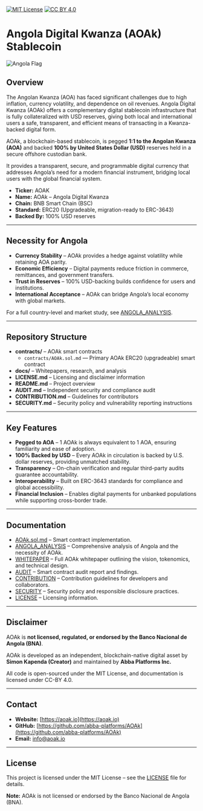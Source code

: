 [![MIT License](https://img.shields.io/badge/License-MIT-green.svg)](LICENSE.md)
[![CC BY 4.0](https://img.shields.io/badge/Docs-CC--BY%204.0-blue.svg)](LICENSE.md)

# Angola Digital Kwanza (AOAk) Stablecoin

![Angola Flag](https://upload.wikimedia.org/wikipedia/commons/9/9d/Flag_of_Angola.svg)

## Overview
The Angolan Kwanza (AOA) has faced significant challenges due to high inflation, currency volatility, and dependence on oil revenues. Angola Digital Kwanza (AOAk) offers a complementary digital stablecoin infrastructure that is fully collateralized with USD reserves, giving both local and international users a safe, transparent, and efficient means of transacting in a Kwanza-backed digital form.

AOAk, a blockchain-based stablecoin, is pegged **1:1 to the Angolan Kwanza (AOA)** and backed **100% by United States Dollar (USD)** reserves held in a secure offshore custodian bank.

It provides a transparent, secure, and programmable digital currency that addresses Angola’s need for a modern financial instrument, bridging local users with the global financial system.

- **Ticker:** AOAK  
- **Name:** AOAk – Angola Digital Kwanza  
- **Chain:** BNB Smart Chain (BSC)  
- **Standard:** ERC20 (Upgradeable, migration-ready to ERC-3643)  
- **Backed By:** 100% USD reserves  

---

## Necessity for Angola
- **Currency Stability** – AOAk provides a hedge against volatility while retaining AOA parity.  
- **Economic Efficiency** – Digital payments reduce friction in commerce, remittances, and government transfers.  
- **Trust in Reserves** – 100% USD-backing builds confidence for users and institutions.  
- **International Acceptance** – AOAk can bridge Angola’s local economy with global markets.  

For a full country-level and market study, see [ANGOLA_ANALYSIS](docs/ANGOLA_ANALYSIS.md).  

---

## Repository Structure
- **contracts/** – AOAk smart contracts  
  - `contracts/AOAk.sol.md` — Primary AOAk ERC20 (upgradeable) smart contract  
- **docs/** – Whitepapers, research, and analysis  
- **LICENSE.md** – Licensing and disclaimer information  
- **README.md** – Project overview  
- **AUDIT.md** – Independent security and compliance audit  
- **CONTRIBUTION.md** – Guidelines for contributors  
- **SECURITY.md** – Security policy and vulnerability reporting instructions  

---

## Key Features
- **Pegged to AOA** – 1 AOAk is always equivalent to 1 AOA, ensuring familiarity and ease of adoption.  
- **100% Backed by USD** – Every AOAk in circulation is backed by U.S. dollar reserves, providing unmatched stability.  
- **Transparency** – On-chain verification and regular third-party audits guarantee accountability.  
- **Interoperability** – Built on ERC-3643 standards for compliance and global accessibility.  
- **Financial Inclusion** – Enables digital payments for unbanked populations while supporting cross-border trade.    

---

## Documentation
- [AOAk.sol.md](contracts/AOAk.sol.md) – Smart contract implementation.  
- [ANGOLA_ANALYSIS](docs/ANGOLA_ANALYSIS.md) – Comprehensive analysis of Angola and the necessity of AOAk.  
- [WHITEPAPER](docs/WHITEPAPER.md) – Full AOAk whitepaper outlining the vision, tokenomics, and technical design.  
- [AUDIT](AUDIT.md) – Smart contract audit report and findings.  
- [CONTRIBUTION](CONTRIBUTION.md) – Contribution guidelines for developers and collaborators.  
- [SECURITY](SECURITY.md) – Security policy and responsible disclosure practices.  
- [LICENSE](LICENSE.md) – Licensing information.  

---

## Disclaimer
AOAk is **not licensed, regulated, or endorsed by the Banco Nacional de Angola (BNA)**.

AOAk is developed as an independent, blockchain-native digital asset by **Simon Kapenda (Creator)** and maintained by **Abba Platforms Inc.**  

All code is open-sourced under the MIT License, and documentation is licensed under CC-BY 4.0.  

---

## Contact
- **Website:** [https://aoak.io](https://aoak.io)  
- **GitHub:** [https://github.com/abba-platforms/AOAk](https://github.com/abba-platforms/AOAk)  
- **Email:** info@aoak.io

---

## License
This project is licensed under the MIT License – see the [LICENSE](LICENSE.md) file for details.

**Note:** AOAk is not licensed or endorsed by the Banco Nacional de Angola (BNA).
